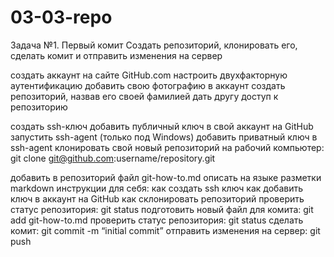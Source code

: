 # 03-03-repo

Задача №1. Первый комит
Создать репозиторий, клонировать его, сделать комит и отправить изменения на сервер

создать аккаунт на сайте GitHub.com
настроить двухфакторную аутентификацию
добавить свою фотографию в аккаунт
создать репозиторий, назвав его своей фамилией
дать другу доступ к репозиторию

создать ssh-ключ
добавить публичный ключ в свой аккаунт на GitHub
запустить ssh-agent (только под Windows)
добавить приватный ключ в ssh-agent
клонировать свой новый репозиторий на рабочий компьютер: git clone git@github.com:username/repository.git

добавить в репозиторий файл git-how-to.md
описать на языке разметки markdown инструкции для себя:
  как создать ssh ключ
  как добавить ключ в аккаунт на GitHub
  как склонировать репозиторий
проверить статус репозитория: git status
подготовить новый файл для комита: git add git-how-to.md
проверить статус репозитория: git status
сделать комит: git commit -m “initial commit”
отправить изменения на сервер: git push
